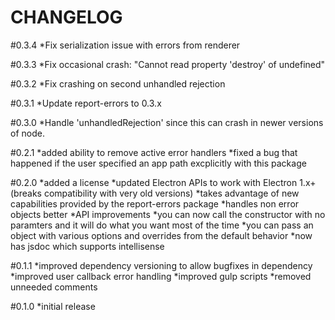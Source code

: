 CHANGELOG
=========
#0.3.4
*Fix serialization issue with errors from renderer

#0.3.3
*Fix occasional crash: "Cannot read property 'destroy' of undefined"

#0.3.2
*Fix crashing on second unhandled rejection

#0.3.1
*Update report-errors to 0.3.x

#0.3.0
*Handle 'unhandledRejection' since this can crash in newer versions of node.

#0.2.1
*added ability to remove active error handlers
*fixed a bug that happened if the user specified an app path excplicitly with this package

#0.2.0
*added a license
*updated Electron APIs to work with Electron 1.x+ (breaks compatibility with very old versions)
*takes advantage of new capabilities provided by the report-errors package
*handles non error objects better
*API improvements
    *you can now call the constructor with no paramters and it will do what you want most of the time
    *you can pass an object with various options and overrides from the default behavior
*now has jsdoc which supports intellisense

#0.1.1
*improved dependency versioning to allow bugfixes in dependency
*improved user callback error handling
*improved gulp scripts
*removed unneeded comments

#0.1.0
*initial release

